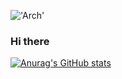 !['Arch'](https://icons.iconarchive.com/icons/papirus-team/papirus-apps/48/distributor-logo-archlinux-icon.png)
### Hi there 
[![Anurag's GitHub stats](https://github-readme-stats.vercel.app/api?username=gavsphp)](https://github.com/anuraghazra/github-readme-stats)

